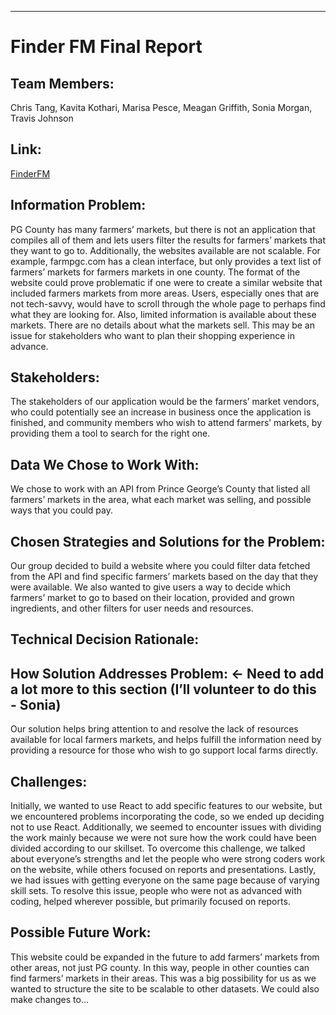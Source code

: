 ----------------------------------------------------------------------------------------------------------------
# Finder FM Final Report
## Team Members: 
 Chris Tang, Kavita Kothari, Marisa Pesce, Meagan Griffith, Sonia Morgan, Travis Johnson

## Link: 
[FinderFM](https://practical-hopper-3ac28a.netlify.com/)

## Information Problem: 
PG County has many farmers’ markets, but there is not an application that compiles all of them and lets users filter the results for farmers’ markets that they want to go to. Additionally, the websites available are not scalable. For example, farmpgc.com has a clean interface, but only provides a text list of farmers’ markets for farmers markets in one county. The format of the website could prove problematic if one were to create a similar website that included farmers markets from more areas. Users, especially ones that are not tech-savvy, would have to scroll through the whole page to perhaps find what they are looking for. Also, limited information is available about these markets. There are no details about what the markets sell. This may be an issue for stakeholders who want to plan their shopping experience in advance.

## Stakeholders: 
The stakeholders of our application would be the farmers’ market vendors, who could potentially see an increase in business once the application is finished, and community members who wish to attend farmers’ markets, by providing them a tool to search for the right one. 

## Data We Chose to Work With: 
We chose to work with an API from Prince George’s County that listed all farmers’ markets in the area, what each market was selling, and possible ways that you could pay. 

## Chosen Strategies and Solutions for the Problem: 
Our group decided to build a website where you could filter data fetched from the API and find specific farmers’ markets based on the day that they were available. We also wanted to give users a way to decide which farmers’ market to go to based on their location, provided and grown ingredients, and other filters for user needs and resources.

## Technical Decision Rationale:


## How Solution Addresses Problem: <- Need to add a lot more to this section (I’ll volunteer to do this - Sonia)
Our solution helps bring attention to and resolve the lack of resources available for local farmers markets, and helps fulfill the information need by providing a resource for those who wish to go support local farms directly. 

## Challenges:
Initially, we wanted to use React to add specific features to our website, but we encountered problems incorporating the code, so we ended up deciding not to use React. Additionally, we seemed to encounter issues with dividing the work mainly because we were not sure how the work could have been divided according to our skillset. To overcome this challenge, we talked about everyone’s strengths and let the people who were strong coders work on the website, while others focused on reports and presentations. Lastly, we had issues with getting everyone on the same page because of varying skill sets. To resolve this issue, people who were not as advanced with coding, helped wherever possible, but primarily focused on reports. 

## Possible Future Work:
This website could be expanded in the future to add farmers’ markets from other areas, not just PG county. In this way, people in other counties can find farmers’ markets in their areas. This was a big possibility for us as we wanted to structure the site to be scalable to other datasets.
We could also make changes to…
